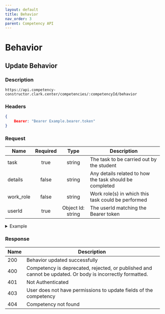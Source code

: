 ```yaml
---
layout: default
title: Behavior
nav_order: 3
parent: Competency API
---
```

# Behavior

## Update Behavior

### Description 
```http
https://api.competency-constructor.clark.center/competencies/:competencyId/behavior
```

### Headers

```json
{
    Bearer: "Bearer Example.bearer.token"
}
```

### Request

| Name | Required | Type | Description |
|----|:-----:|:----:|-----|
| task | true | string | The task to be carried out by the student |
| details | false | string | Any details related to how the task should be completed |
| work_role | false | string | Work role(s) in which this task could be performed |
| userId | true | Object Id: string | The userId matching the Bearer token |

<details closed markdown="block">
  <summary>
    Example
  </summary>
```json
{
    body: {
        task: "Google it",
        details: "student must figure it out themselves",
        work_role: "Software Engineer",
        userId: "aposjdfnpouapuofaou"
    }
}
```
</details>

### Response

| Name | Description |
|----|----|
| 200 | Behavior updated successfully |
| 400 | Competency is deprecated, rejected, or published and cannot be updated. Or body is incorrectly formatted. |
| 401 | Not Authenticated  |
| 403 | User does not have permissions to update fields of the competency |
| 404 | Competency not found |


